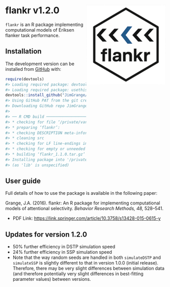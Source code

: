 
<!-- README.md is generated from README.Rmd. Please edit that file -->

# flankr v1.2.0 <a><img src='images/logo.png' align="right" height="250"/></a>

$\texttt{flankr}$ is an R package implementing computational models of
Eriksen flanker task performance.

## Installation

The development version can be installed from
[GitHub](https://github.com/) with:

``` r
require(devtools)
#> Loading required package: devtools
#> Loading required package: usethis
devtools::install_github("JimGrange/flankr")
#> Using GitHub PAT from the git credential store.
#> Downloading GitHub repo JimGrange/flankr@HEAD
#> 
#> ── R CMD build ─────────────────────────────────────────────────────────────────
#> * checking for file ‘/private/var/folders/t3/59rg8brd3rzc4ph50b6vbcwh0000gp/T/RtmpyDMdof/remotes9297396fa29f/JimGrange-flankr-0fe15fa/DESCRIPTION’ ... OK
#> * preparing ‘flankr’:
#> * checking DESCRIPTION meta-information ... OK
#> * cleaning src
#> * checking for LF line-endings in source and make files and shell scripts
#> * checking for empty or unneeded directories
#> * building ‘flankr_1.1.0.tar.gz’
#> Installing package into '/private/var/folders/t3/59rg8brd3rzc4ph50b6vbcwh0000gp/T/RtmpwsUSUw/temp_libpath1330a205df2db'
#> (as 'lib' is unspecified)
```

## User guide

Full details of how to use the package is available in the following
paper:

Grange, J.A. (2016). flankr: An R package for implementing computational
models of attentional selectivity. *Behavior Research Methods, 48,*
528–541.

- PDF Link:
  <https://link.springer.com/article/10.3758/s13428-015-0615-y>

## Updates for version 1.2.0

- 50% further efficiency in DSTP simulation speed
- 24% further efficiency in SSP simulation speed
- Note that the way random seeds are handled in both
  $\texttt{simulateDSTP}$ and $\texttt{simulateSSP}$ is slightly
  different to that in version 1.0.0 (initial release). Therefore, there
  may be very slight differences between simulation data (and therefore
  potentially very slight differences in best-fitting parameter values)
  between versions.
